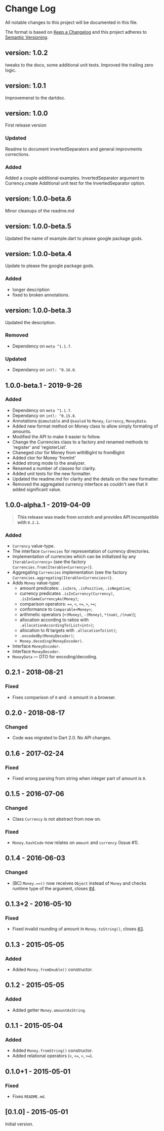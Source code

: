 # Change Log
All notable changes to this project will be documented in this file.

The format is based on [Keep a Changelog](http://keepachangelog.com/) 
and this project adheres to [Semantic Versioning](http://semver.org/).

## version: 1.0.2
tweaks to the doco, some additional unit tests. Improved the trailing zero logic.

## version: 1.0.1
Improvemenst to the dartdoc.

## version: 1.0.0
First release version

### Updated
Readme to document invertedSeparators and general improvments corrections.

### Added
Added a couple additional examples.
InvertedSeparator argument to Currency.create
Additional unit test for the InvertedSeparator option.

## version: 1.0.0-beta.6
Minor cleanups of the readme.md

## version: 1.0.0-beta.5
Updated the name of example.dart to please google package gods.

## version: 1.0.0-beta.4
Update to please the google package gods.

### Added
- longer description
- fixed to broken annotations.

## version: 1.0.0-beta.3
Updated the description.

### Removed
- Dependency on `meta ^1.1.7`.
### Updated
- Dependancy on `intl: ^0.16.0`.

## 1.0.0-beta.1 - 2019-9-26
### Added
- Dependency on `meta ^1.1.7`.
- Dependancy on `intl: ^0.15.8`.
- Annotations `@immutable` and `@sealed` to `Money`, `Currency`, `MoneyData`.
- Added new format method on Money class to allow simply formating of amounts.
- Modified the API to make it easier to follow.
- Change the Currencies class to a factory and renamed methods to 'register' and 'registerList'.
- Chaneged ctor for Money from withBigInt to fromBigInt
- Added ctor for Money 'fromInt'
- Added strong mode to the analyzer.
- Renamed a number of classes for clarity.
- Added unit tests for the new formatter.
- Updated the readme.md for clarity and the details on the new formatter.
- Removed the aggregated currency interface as couldn't see that it added significant value.

## 1.0.0-alpha.1 - 2019-04-09
> **This release was made from scratch and provides API incompatible with `0.2.1`.**

### Added
- `Currency` value-type.
- The interface `Currencies` for representation of currency directories.
- Implementation of currencies which can be initialized by any `Iterable<Currency>`
(see the factory `Currencies.from(Iterable<Currency>)`).
- Aggregating `Currencies` implementation (see the factory
`Currencies.aggregating(Iterable<Currencies>)`).
- Adds `Money` value-type:
    - amount predicates: `.isZero`, `.isPositive`, `.isNegative`;
    - currency predicates `.isInCurrency(Currency)`, `.isInSameCurrencyAs(Money)`;
    - comparison operators: `==`, `<`, `<=`, `>`, `>=`;
    - conformance to `Comparable<Money>`;
    - arithmetic operators (`+(Money)`, `-(Money)`, `*(num)`, `/(num)`);
    - allocation according to ratios with `.allocationAccordingTo(List<int>)`;
    - allocation to _N_ targets with `.allocationTo(int)`;
    - `.encodedBy(MoneyDecoder)`;
    - `Money.decoding(MoneyEncoder)`.
- Interface `MoneyEncoder`.
- Interface `MoneyDecoder`.
- `MoneyData` — DTO for encoding/decoding.

## 0.2.1 - 2018-08-21
### Fixed
- Fixes comparison of `0` and `-0` amount in a browser.

## 0.2.0 - 2018-08-17
### Changed
- Code was migrated to Dart 2.0. No API changes.

## 0.1.6 - 2017-02-24
### Fixed
- Fixed wrong parsing from string when integer part of amount is `0`.

## 0.1.5 - 2016-07-06
### Changed
- Class `Currency` is not abstract from now on.

### Fixed
- `Money.hashCode` now relates on `amount` and `currency` (Issue #1).


## 0.1.4 - 2016-06-03
### Changed
- [BC] `Money.==()` now receives `Object` instead of `Money` and checks runtime
  type of the argument, closes [#4](https://github.com/LitGroup/money.dart/issues/4).


## 0.1.3+2 - 2016-05-10
### Fixed
- Fixed invalid rounding of amount in `Money.toString()`, closes
  [#3](https://github.com/LitGroup/money.dart/issues/3).


## 0.1.3 - 2015-05-05
### Added
- Added `Money.fromDouble()` constructor.


## 0.1.2 - 2015-05-05
### Added
- Added getter `Money.amountAsString`.


## 0.1.1 - 2015-05-04
### Added
- Added `Money.fromString()` constructor.
- Added relational operators (`<`, `<=`, `>`, `>=`).


## 0.1.0+1 - 2015-05-01
### Fixed
- Fixes `README.md`.


## [0.1.0] - 2015-05-01
Initial version.
